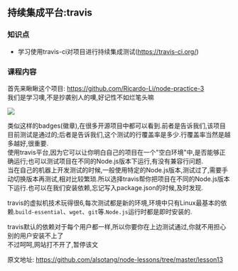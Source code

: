 ## 持续集成平台:travis    

### 知识点    

- 学习使用travis-ci对项目进行持续集成测试(https://travis-ci.org/)

### 课程内容     

首先来瞅瞅这个项目: https://github.com/Ricardo-Li/node-practice-3    
我们是学习噢,不是抄袭别人的噢,好记性不如烂笔头嘛    

![](/images/nodejs/lesson13/1.png)

类似这样的badges(徽章),在很多开源项目中都可以看到.前者是告诉我们,该项目目前测试是通过的;后者是告诉我们,这个测试的行覆盖率是多少.行覆盖率当然是越多越好,很重要.    
使用travis平台,因为它可以让你明白自己的项目在一个"空白环境"中,是否能够正确运行;也可以测试项目在不同的Node.js版本下运行,有没有兼容行问题.    
当在自己的机器上开发测试的时候,一般使用特定的Node.js版本,测试过了,需要手动切换版本再测试,相对比较繁琐.所以选择travis帮你把项目在不同的Node.js版本下运行.也可以在我们安装依赖,忘记写入package.json的时候,及时发现.    

travis的虚拟机技术玩得很6,每次测试都是新的环境,环境中只有Linux最基本的依赖.`build-essential`、`wget`、`git`等.`Node.js`运行时都是即时安装的.    

travis默认的依赖对于每个用户都一样,所以你要你在上边测试通过,你就不用担心别的用户安装不上了    
不过呵呵,网站打不开了,暂停该文    

原文地址: https://github.com/alsotang/node-lessons/tree/master/lesson13




